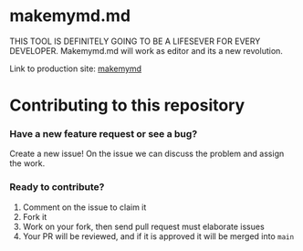 # makemymd.md

THIS TOOL IS DEFINITELY GOING TO BE A LIFESEVER FOR EVERY DEVELOPER.
Makemymd.md will work as editor and its a new revolution.

Link to production site: [makemymd](https://cranky-heyrovsky-6d5db1.netlify.app/)

# Contributing to this repository

### Have a new feature request or see a bug?

Create a new issue! On the issue we can discuss the problem and assign the work.

### Ready to contribute?

1. Comment on the issue to claim it
2. Fork it
3. Work on your fork, then send pull request must elaborate issues
4. Your PR will be reviewed, and if it is approved it will be merged into `main`
